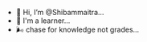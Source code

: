 - 👋 Hi, I’m @Shibammaitra...
- 👀 I'm a learner...
- 🌬️ chase for knowledge not grades...
<!---
Shibammaitra/Shibammaitra is a ✨ special ✨ repository because its `README.md` (this file) appears on your GitHub profile.
You can click the Preview link to take a look at your changes.
--->
